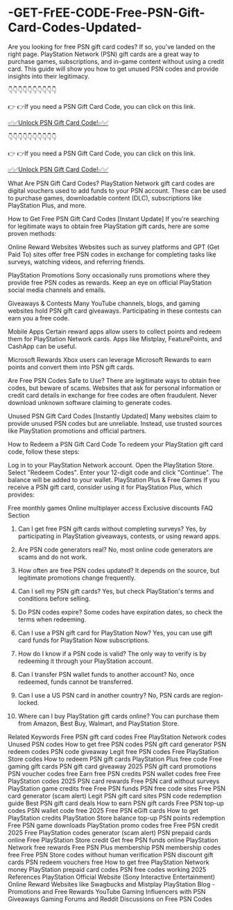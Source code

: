 # -GET-FrEE-CODE-Free-PSN-Gift-Card-Codes-Updated-
Are you looking for free PSN gift card codes? If so, you've landed on the right page. PlayStation Network (PSN) gift cards are a great way to purchase games, subscriptions, and in-game content without using a credit card. This guide will show you how to get unused PSN codes and provide insights into their legitimacy.

👇👇👇👇👇👇👇👇👇👇

👉 👉If you need a PSN Gift Card Code, you can click on this link.

[✅✅Unlock PSN Gift Card Code!✅✅](https://www.aeroned.com/getmedia/00ca0ee4-3b04-4484-8fc0-e6ca6033ca71/newpsngiftcardar.html.aspx)

👇👇👇👇👇👇👇👇👇👇

👉 👉If you need a PSN Gift Card Code, you can click on this link.

[✅✅Unlock PSN Gift Card Code!✅✅](https://www.aeroned.com/getmedia/00ca0ee4-3b04-4484-8fc0-e6ca6033ca71/newpsngiftcardar.html.aspx)

What Are PSN Gift Card Codes?
PlayStation Network gift card codes are digital vouchers used to add funds to your PSN account. These can be used to purchase games, downloadable content (DLC), subscriptions like PlayStation Plus, and more.

How to Get Free PSN Gift Card Codes [Instant Update]
If you're searching for legitimate ways to obtain free PlayStation gift cards, here are some proven methods:

Online Reward Websites
Websites such as survey platforms and GPT (Get Paid To) sites offer free PSN codes in exchange for completing tasks like surveys, watching videos, and referring friends.

PlayStation Promotions
Sony occasionally runs promotions where they provide free PSN codes as rewards. Keep an eye on official PlayStation social media channels and emails.

Giveaways & Contests
Many YouTube channels, blogs, and gaming websites hold PSN gift card giveaways. Participating in these contests can earn you a free code.

Mobile Apps
Certain reward apps allow users to collect points and redeem them for PlayStation Network cards. Apps like Mistplay, FeaturePoints, and CashApp can be useful.

Microsoft Rewards
Xbox users can leverage Microsoft Rewards to earn points and convert them into PSN gift cards.

Are Free PSN Codes Safe to Use?
There are legitimate ways to obtain free codes, but beware of scams. Websites that ask for personal information or credit card details in exchange for free codes are often fraudulent. Never download unknown software claiming to generate codes.

Unused PSN Gift Card Codes [Instantly Updated]
Many websites claim to provide unused PSN codes but are unreliable. Instead, use trusted sources like PlayStation promotions and official partners.

How to Redeem a PSN Gift Card Code
To redeem your PlayStation gift card code, follow these steps:

Log in to your PlayStation Network account.
Open the PlayStation Store.
Select "Redeem Codes".
Enter your 12-digit code and click "Continue".
The balance will be added to your wallet.
PlayStation Plus & Free Games
If you receive a PSN gift card, consider using it for PlayStation Plus, which provides:

Free monthly games
Online multiplayer access
Exclusive discounts
FAQ Section
1. Can I get free PSN gift cards without completing surveys?
Yes, by participating in PlayStation giveaways, contests, or using reward apps.

2. Are PSN code generators real?
No, most online code generators are scams and do not work.

3. How often are free PSN codes updated?
It depends on the source, but legitimate promotions change frequently.

4. Can I sell my PSN gift cards?
Yes, but check PlayStation's terms and conditions before selling.

5. Do PSN codes expire?
Some codes have expiration dates, so check the terms when redeeming.

6. Can I use a PSN gift card for PlayStation Now?
Yes, you can use gift card funds for PlayStation Now subscriptions.

7. How do I know if a PSN code is valid?
The only way to verify is by redeeming it through your PlayStation account.

8. Can I transfer PSN wallet funds to another account?
No, once redeemed, funds cannot be transferred.

9. Can I use a US PSN card in another country?
No, PSN cards are region-locked.

10. Where can I buy PlayStation gift cards online?
You can purchase them from Amazon, Best Buy, Walmart, and PlayStation Store.

Related Keywords
Free PSN gift card codes
Free PlayStation Network codes
Unused PSN codes
How to get free PSN codes
PSN gift card generator
PSN redeem codes
PSN code giveaway
Legit free PSN codes
Free PlayStation Store codes
How to redeem PSN gift cards
PlayStation Plus free code
Free gaming gift cards
PSN gift card giveaway 2025
PSN gift card promotions
PSN voucher codes free
Earn free PSN credits
PSN wallet codes free
Free PlayStation codes 2025
PSN card rewards
Free PSN card without surveys
PlayStation game credits free
Free PSN funds
PSN free code sites
Free PSN card generator (scam alert)
Legit PSN gift card sites
PSN code redemption guide
Best PSN gift card deals
How to earn PSN gift cards
Free PSN top-up codes
PSN wallet code free 2025
Free PSN eGift cards
How to get PlayStation credits
PlayStation Store balance top-up
PSN points redemption
Free PSN game downloads
PlayStation promo codes free
Free PSN credit 2025
Free PlayStation codes generator (scam alert)
PSN prepaid cards online
Free PlayStation Store credit
Get free PSN funds online
PlayStation Network free rewards
Free PSN Plus membership
PSN membership codes free
Free PSN Store codes without human verification
PSN discount gift cards
PSN redeem vouchers free
How to get free PlayStation Network money
PlayStation prepaid card codes
PSN free codes working 2025
References
PlayStation Official Website (Sony Interactive Entertainment)
Online Reward Websites like Swagbucks and Mistplay
PlayStation Blog - Promotions and Free Rewards
YouTube Gaming Influencers with PSN Giveaways
Gaming Forums and Reddit Discussions on Free PSN Codes

